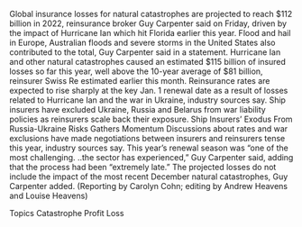 Global insurance losses for natural catastrophes are projected to reach $112 billion in 2022, reinsurance broker Guy Carpenter said on Friday, driven by the impact of Hurricane Ian which hit Florida earlier this year.
Flood and hail in Europe, Australian floods and severe storms in the United States also contributed to the total, Guy Carpenter said in a statement.
Hurricane Ian and other natural catastrophes caused an estimated $115 billion of insured losses so far this year, well above the 10-year average of $81 billion, reinsurer Swiss Re estimated earlier this month.
Reinsurance rates are expected to rise sharply at the key Jan. 1 renewal date as a result of losses related to Hurricane Ian and the war in Ukraine, industry sources say.
Ship insurers have excluded Ukraine, Russia and Belarus from war liability policies as reinsurers scale back their exposure.
Ship Insurers’ Exodus From Russia-Ukraine Risks Gathers Momentum
Discussions about rates and war exclusions have made negotiations between insurers and reinsurers tense this year, industry sources say.
This year’s renewal season was “one of the most challenging. ..the sector has experienced,” Guy Carpenter said, adding that the process had been “extremely late.”
The projected losses do not include the impact of the most recent December natural catastrophes, Guy Carpenter added.
(Reporting by Carolyn Cohn; editing by Andrew Heavens and Louise Heavens)

Topics
Catastrophe
Profit Loss
